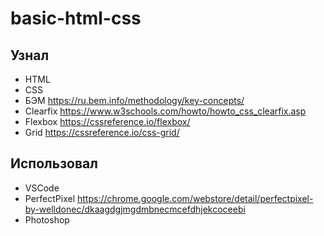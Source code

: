 # basic-html-css

## Узнал
* HTML
* CSS
* БЭМ  https://ru.bem.info/methodology/key-concepts/
* Clearfix https://www.w3schools.com/howto/howto_css_clearfix.asp
* Flexbox https://cssreference.io/flexbox/
* Grid https://cssreference.io/css-grid/

## Использовал
* VSCode
* PerfectPixel https://chrome.google.com/webstore/detail/perfectpixel-by-welldonec/dkaagdgjmgdmbnecmcefdhjekcoceebi
* Photoshop